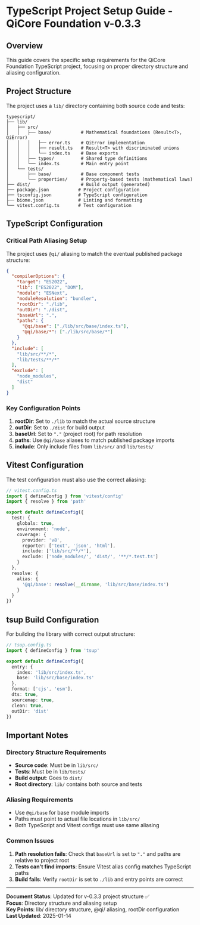 # TypeScript Project Setup Guide - QiCore Foundation v-0.3.3

## Overview

This guide covers the specific setup requirements for the QiCore Foundation TypeScript project, focusing on proper directory structure and aliasing configuration.

## Project Structure

The project uses a `lib/` directory containing both source code and tests:

```
typescript/
├── lib/
│   ├── src/
│   │   ├── base/           # Mathematical foundations (Result<T>, QiError)
│   │   │   ├── error.ts    # QiError implementation
│   │   │   ├── result.ts   # Result<T> with discriminated unions
│   │   │   └── index.ts    # Base exports
│   │   ├── types/          # Shared type definitions
│   │   └── index.ts        # Main entry point
│   └── tests/
│       ├── base/           # Base component tests
│       └── properties/     # Property-based tests (mathematical laws)
├── dist/                   # Build output (generated)
├── package.json           # Project configuration
├── tsconfig.json          # TypeScript configuration
├── biome.json             # Linting and formatting
└── vitest.config.ts       # Test configuration
```

## TypeScript Configuration

### Critical Path Aliasing Setup

The project uses `@qi/` aliasing to match the eventual published package structure:

```json
{
  "compilerOptions": {
    "target": "ES2022",
    "lib": ["ES2022", "DOM"],
    "module": "ESNext",
    "moduleResolution": "bundler",
    "rootDir": "./lib",
    "outDir": "./dist",
    "baseUrl": ".",
    "paths": {
      "@qi/base": ["./lib/src/base/index.ts"],
      "@qi/base/*": ["./lib/src/base/*"]
    }
  },
  "include": [
    "lib/src/**/*",
    "lib/tests/**/*"
  ],
  "exclude": [
    "node_modules",
    "dist"
  ]
}
```

### Key Configuration Points

1. **rootDir**: Set to `./lib` to match the actual source structure
2. **outDir**: Set to `./dist` for build output
3. **baseUrl**: Set to `"."` (project root) for path resolution
4. **paths**: Use `@qi/base` aliases to match published package imports
5. **include**: Only include files from `lib/src/` and `lib/tests/`

## Vitest Configuration

The test configuration must also use the correct aliasing:

```typescript
// vitest.config.ts
import { defineConfig } from 'vitest/config'
import { resolve } from 'path'

export default defineConfig({
  test: {
    globals: true,
    environment: 'node',
    coverage: {
      provider: 'v8',
      reporter: ['text', 'json', 'html'],
      include: ['lib/src/**/*'],
      exclude: ['node_modules/', 'dist/', '**/*.test.ts']
    }
  },
  resolve: {
    alias: {
      '@qi/base': resolve(__dirname, 'lib/src/base/index.ts')
    }
  }
})
```

## tsup Build Configuration

For building the library with correct output structure:

```typescript
// tsup.config.ts
import { defineConfig } from 'tsup'

export default defineConfig({
  entry: {
    index: 'lib/src/index.ts',
    base: 'lib/src/base/index.ts'
  },
  format: ['cjs', 'esm'],
  dts: true,
  sourcemap: true,
  clean: true,
  outDir: 'dist'
})
```

## Important Notes

### Directory Structure Requirements
- **Source code**: Must be in `lib/src/`
- **Tests**: Must be in `lib/tests/`
- **Build output**: Goes to `dist/`
- **Root directory**: `lib/` contains both source and tests

### Aliasing Requirements
- Use `@qi/base` for base module imports
- Paths must point to actual file locations in `lib/src/`
- Both TypeScript and Vitest configs must use same aliasing

### Common Issues
1. **Path resolution fails**: Check that `baseUrl` is set to `"."` and paths are relative to project root
2. **Tests can't find imports**: Ensure Vitest alias config matches TypeScript paths
3. **Build fails**: Verify `rootDir` is set to `./lib` and entry points are correct

---

**Document Status**: Updated for v-0.3.3 project structure ✅  
**Focus**: Directory structure and aliasing setup  
**Key Points**: lib/ directory structure, @qi/ aliasing, rootDir configuration  
**Last Updated**: 2025-01-14
